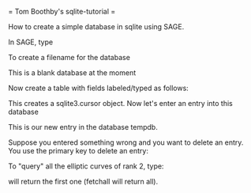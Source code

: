 = Tom Boothby's sqlite-tutorial =

How to create a simple database in sqlite using SAGE.

In SAGE, type


To create a filename for the database

This is a blank database at the moment

Now create a table with fields labeled/typed as follows:

This creates a sqlite3.cursor object. Now let's enter an entry into this database


This is our new entry in the database tempdb.

Suppose you entered something wrong and you want to delete an 
entry. You use the primary key to delete an entry:

To "query" all the elliptic curves of rank 2, type:

will return the first one (fetchall will return all).
